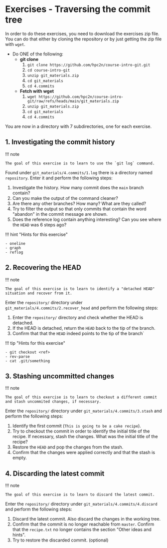 # Exercises - Traversing the commit tree 

In order to do these exercises, you need to download the exercises zip file. You can do that either by cloning the repository or by just getting the zip file with `wget`.

- Do ONE of the following: 
    - **git clone** 
        1. ``git clone https://github.com/hpc2n/course-intro-git.git``
        2. ``cd course-intro-git``
        3. ``unzip git_materials.zip``
        4. ``cd git_materials``
        5. ``cd 4.commits`` 
    - **Fetch with wget**
        1. ``wget https://github.com/hpc2n/course-intro-git/raw/refs/heads/main/git_materials.zip``
        2. ``unzip git_materials.zip``
        3. ``cd git_materials``
        4. ``cd 4.commits``

You are now in a directory with 7 subdirectories, one for each exercise. 

## 1. Investigating the commit history

!!! note 

    The goal of this exercise is to learn to use the `git log` command. 

Found under `git_materials/4.commits/1.log` there is a directory named `repository`. Enter it and perform the following steps: 

1. Investigate the history. How many commit does the `main` branch contain?
2. Can you make the output of the command cleaner?
3. Are there any other branches? How many? What are they called?
4. Try to filter the output so that only commits that contain the word "abandon" in the commit message are shown.
5. Does the reference log contain anything interesting? Can you see where the `HEAD` was 6 steps ago?

!!! hint "Hints for this exercise"

    - oneline
    - graph
    - reflog

## 2. Recovering the HEAD 

!!! note 

    The goal of this exercise is to learn to identify a "detached HEAD" situation and recover from it. 

Enter the `repository/` directory under `git_materials/4.commits/2.recover_head` and perform the following steps:

1. Enter the `repository/` directory and check whether the HEAD is detached. 
2. If the HEAD is detached, return the `HEAD` back to the tip of the branch. 
3. Confirm that that the `HEAD` indeed points to the tip of the branch`

!!! tip "Hints for this exercise"

    - git checkout <ref>
    - rev-parse
    - cat .git/something

## 3. Stashing uncommitted changes

!!! note 

    The goal of this exercise is to learn to checkout a different commit and stash uncommited changes, if necessary. 

Enter the `repository/` directory under `git_materials/4.commits/3.stash` and perform the following steps: 

1. Identify the first commit (`This is going to be a cake recipe`).
2. Try to checkout the commit in order to identify the initial title of the recipe. If necessary, stash the changes. What was the initial title of the recipe?
3. Restore the `HEAD` and pop the changes from the stash.
4. Confirm that the changes were applied correctly and that the stash is empty.

## 4. Discarding the latest commit 

!!! note 

    The goal of this exercise is to learn to discard the latest commit. 

Enter the `repository/` directory under `git_materials/4.commits/4.discard` and perform the following steps: 

1. Discard the latest commit. Also discard the changes in the working tree.
2. Confirm that the commit is no longer reachable from `master`. Confirm that the `recipe.txt` no longer contains the section "Other ideas and hints".
3. Try to restore the discarded commit. (optional)


